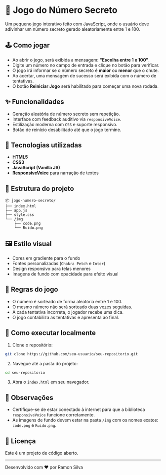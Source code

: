 # 🔢 Jogo do Número Secreto

Um pequeno jogo interativo feito com JavaScript, onde o usuário deve adivinhar um número secreto gerado aleatoriamente entre 1 e 100.

## 🕹️ Como jogar

- Ao abrir o jogo, será exibida a mensagem: **"Escolha entre 1 e 100"**.
- Digite um número no campo de entrada e clique no botão para verificar.
- O jogo irá informar se o número secreto é **maior** ou **menor** que o chute.
- Ao acertar, uma mensagem de sucesso será exibida com o número de tentativas.
- O botão **Reiniciar Jogo** será habilitado para começar uma nova rodada.

## ✨ Funcionalidades

- Geração aleatória de número secreto sem repetição.
- Interface com feedback auditivo via `responsiveVoice`.
- Estilização moderna com `CSS` e suporte responsivo.
- Botão de reinício desabilitado até que o jogo termine.

## 🧪 Tecnologias utilizadas

- **HTML5**
- **CSS3**
- **JavaScript (Vanilla JS)**
- **[ResponsiveVoice](https://responsivevoice.org/)** para narração de textos

## 📁 Estrutura do projeto

```
📦 jogo-numero-secreto/
├── index.html
├── app.js
├── style.css
└── /img
    ├── code.png
    └── Ruido.png
```

## 🖼️ Estilo visual

- Cores em gradiente para o fundo
- Fontes personalizadas (`Chakra Petch` e `Inter`)
- Design responsivo para telas menores
- Imagens de fundo com opacidade para efeito visual

## 🔄 Regras do jogo

- O número é sorteado de forma aleatória entre 1 e 100.
- O mesmo número não será sorteado duas vezes seguidas.
- A cada tentativa incorreta, o jogador recebe uma dica.
- O jogo contabiliza as tentativas e apresenta ao final.

## 🚀 Como executar localmente

1. Clone o repositório:
```bash
git clone https://github.com/seu-usuario/seu-repositorio.git
```

2. Navegue até a pasta do projeto:
```bash
cd seu-repositorio
```

3. Abra o `index.html` em seu navegador.

## 📌 Observações

- Certifique-se de estar conectado à internet para que a biblioteca `responsiveVoice` funcione corretamente.
- As imagens de fundo devem estar na pasta `/img` com os nomes exatos: `code.png` e `Ruido.png`.

## 📄 Licença

Este é um projeto de código aberto.

---

Desenvolvido com ❤️ por Ramon Silva
